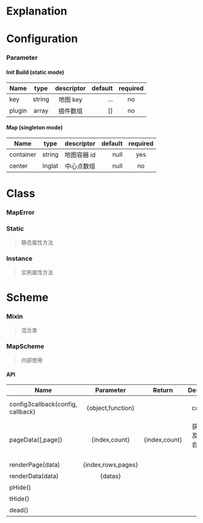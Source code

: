 # Explanation

# Configuration

### Parameter

#### Init Build (static mode)

| Name   |  type  | descriptor | default | required |
| ------ | :----: | :--------: | ------: | :------: |
| key    | string |  地图 key  |     ... |    no    |
| plugin | array  |  插件数组  |      [] |    no    |

#### Map (singleton mode)

| Name      |  type  | descriptor  | default | required |
| --------- | :----: | :---------: | ------: | :------: |
| container | string | 地图容器 id |    null |   yes    |
| center    | lnglat | 中心点数组  |    null |    no    |

# Class

### MapError

### Static

> 静态属性方法

### Instance

> 实例属性方法

# Scheme

### Mixin

> 混合类

### MapScheme

> 内部使用

#### API

| Name                              |     Parameter      |    Return     |                        Description |
| --------------------------------- | :----------------: | :-----------: | ---------------------------------: |
| config3callback(config, callback) | {object,function}  |               |         verify config and callback |
| pageData([,page])                 |   {index,count}    | {index,count} | 获取分页以及传入参数自定义获取分页 |
| renderPage(data)                  | {index,rows,pages} |               |                           渲染分页 |
| renderData(data)                  |      {datas}       |               |                           渲染表格 |
| pHide()                           |                    |               |                           隐藏分页 |
| tHide()                           |                    |               |                           隐藏表格 |
| dead()                            |                    |               |                           销毁表格 |
